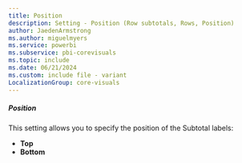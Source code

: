 ```yaml
---
title: Position
description: Setting - Position (Row subtotals, Rows, Position)
author: JaedenArmstrong
ms.author: miguelmyers
ms.service: powerbi
ms.subservice: pbi-corevisuals
ms.topic: include
ms.date: 06/21/2024
ms.custom: include file - variant
LocalizationGroup: core-visuals
---
```

##### Position

This setting allows you to specify the position of the Subtotal labels:
- **Top**
- **Bottom**
